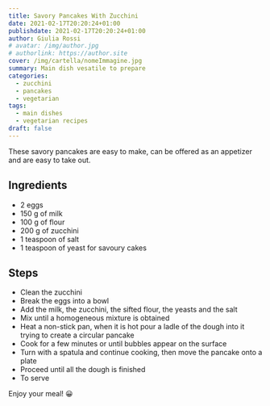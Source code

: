 ```yaml
---
title: Savory Pancakes With Zucchini
date: 2021-02-17T20:20:24+01:00
publishdate: 2021-02-17T20:20:24+01:00
author: Giulia Rossi
# avatar: /img/author.jpg
# authorlink: https://author.site
cover: /img/cartella/nomeImmagine.jpg
summary: Main dish vesatile to prepare
categories:
  - zucchini
  - pancakes
  - vegetarian
tags:
  - main dishes
  - vegetarian recipes
draft: false
---
```


These savory pancakes are easy to make, can be offered as an appetizer and are easy to take out.

## Ingredients

* 2 eggs
* 150 g of milk
* 100 g of flour
* 200 g of zucchini
* 1 teaspoon of salt
* 1 teaspoon of yeast for savoury cakes

## Steps

* Clean the zucchini
* Break the eggs into a bowl
* Add the milk, the zucchini, the sifted flour, the yeasts and the salt
* Mix until a homogeneous mixture is obtained
* Heat a non-stick pan, when it is hot pour a ladle of the dough into it trying to create a circular pancake
* Cook for a few minutes or until bubbles appear on the surface
* Turn with a spatula and continue cooking, then move the pancake onto a plate
* Proceed until all the dough is finished
* To serve

Enjoy your meal! 😀
